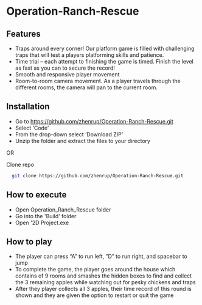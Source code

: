 # Operation-Ranch-Rescue

## Features

- Traps around every corner! Our platform game is filled with challenging traps that will test a players platforming skills and patience. 
-	Time trial – each attempt to finishing the game is timed. Finish the level as fast as you can to secure the record!
-	Smooth and responsive player movement
-	Room-to-room camera movement. As a player travels through the different rooms, the camera will pan to the current room.

## Installation

-	Go to https://github.com/zhenrup/Operation-Ranch-Rescue.git
-	Select ‘Code’
-	From the drop-down select ‘Download ZIP’
-	Unzip the folder and extract the files to your directory

OR

Clone repo

```bash
  git clone https://github.com/zhenrup/Operation-Ranch-Rescue.git
```

## How to execute

- Open Operation_Ranch_Rescue folder
- Go into the 'Build' folder
- Open '2D Project.exe


## How to play

- The player can press “A” to run left, ”D” to run right, and spacebar to jump
- To complete the game, the player goes around the house which contains of 9 rooms and smashes the hidden boxes to find and collect the 3 remaining apples while watching out for pesky chickens and traps
- After they player collects all 3 apples, their time record of this round is shown and they are given the option to restart or quit the game
